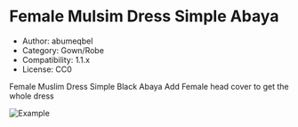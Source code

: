 # Female Mulsim Dress Simple Abaya

* Author: abumeqbel
* Category: Gown/Robe
* Compatibility: 1.1.x
* License: CC0

Female Muslim Dress Simple Black Abaya  Add  Female head cover to get the whole dress

![Example](AbayaBlack.png)

